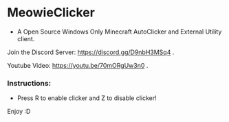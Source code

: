 # MeowieClicker
- A Open Source Windows Only Minecraft AutoClicker and External Utility client.

Join the Discord Server: https://discord.gg/D9nbH3MSq4 .

Youtube Video: https://youtu.be/70mORgUw3n0 .


### Instructions:
 - Press R to enable clicker and Z to disable clicker!

Enjoy :D
